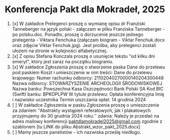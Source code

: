 # Konferencja Pakt dla Mokradeł, 2025

1. [x] W zakładce Prelegenci proszę o wymianę opisu dr Franziski Tanneberger na język polski - załączam w pliku Franziska Tanneberger - po polsku.doc. Ponadto, proszę o dorzucenie jeszcze jednego prelegenta - Viktara Fenchuka (załączam biogram - Viktar Fenchuk.docx oraz zdjęcie Viktar Fenchuk.jpg). Jest prośba, aby prelegenci zostali ułożeni na stronie w kolejności alfabetycznej.
2. [x] Z opisu Stefana Konczala proszę o usunięcie tekstu "od kilku dni emeryt", który jest zaraz na początku biogramu.
3. [x] W zakładce Zgłoszenia proszę o stworzenie paska Dane do przelewu pod paskiem Koszt i umieszczenie w nim treści:
    Dane do przelewu krajowego: 
    Numer rachunku odbiorcy: 21102040270000140204300448
    Nazwa odbiorcy: STOWARZYSZENIE ARCHEOLOGII ŚRODOWISKOWEJ
    Nazwa banku: Powszechna Kasa Oszczędności Bank Polski SA
    Kod BIC (Swift) banku: BPKOPLPW
    W tytule przelewu: Opłata konferencyjna Imię i nazwisko uczestnika
    Termin uiszczania opłat: 14 grudnia 2024
4. [ ] W zakładce Zgłoszenia w pasku Zgłoszenia proszę o umieszczenie za zdaniem ''Abstrakty wystąpień referatowych, jak i plakatowych przyjmujemy do 30 grudnia 2024 roku.''  zdania: Należy je przesłać na adres mailowy konferencji paktdlamokradel2025@gmail.com zgodnie z szablonem [tu LINK do pliku Abstrakt_wzor_pakt_2025.docx]
5. [ ] Mamy jeszcze panelistów - ich nazwiska prześlę niedługo.
